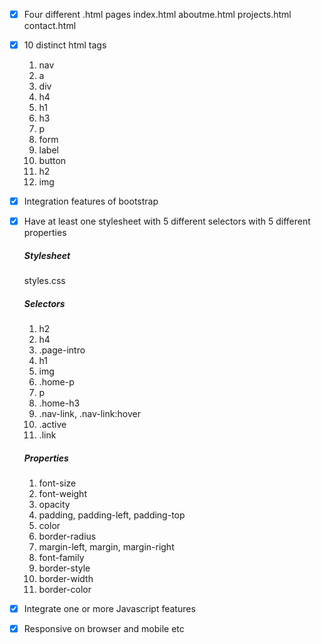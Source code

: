 - [x] Four different .html pages
    index.html
    aboutme.html
    projects.html
    contact.html
- [x] 10 distinct html tags
    1. nav
    2. a
    3. div
    4. h4
    5. h1
    6. h3
    7. p
    8. form
    9. label
    10. button
    11. h2
    12. img
- [x] Integration features of bootstrap
- [x] Have at least one stylesheet with 5 different selectors with 5 different properties
    ##### Stylesheet
    styles.css
    ##### Selectors
    1. h2
    2. h4
    3. .page-intro
    4. h1
    5. img
    6. .home-p
    7. p
    8. .home-h3
    9. .nav-link, .nav-link:hover
    10. .active
    11. .link
    ##### Properties
    1. font-size
    2. font-weight
    3. opacity
    4. padding, padding-left, padding-top
    5. color
    6. border-radius
    7. margin-left, margin, margin-right
    8. font-family
    9. border-style
    10. border-width
    11. border-color
- [x] Integrate one or more Javascript features
- [x] Responsive on browser and mobile etc

